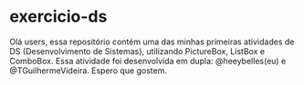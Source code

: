 # exercicio-ds
Olá users, essa repositório contém uma das minhas primeiras atividades de DS (Desenvolvimento de Sistemas), utilizando PictureBox, ListBox e ComboBox. Essa atividade foi desenvolvida em dupla: @heeybelles(eu) e @TGuilhermeVideira. Espero que gostem.
